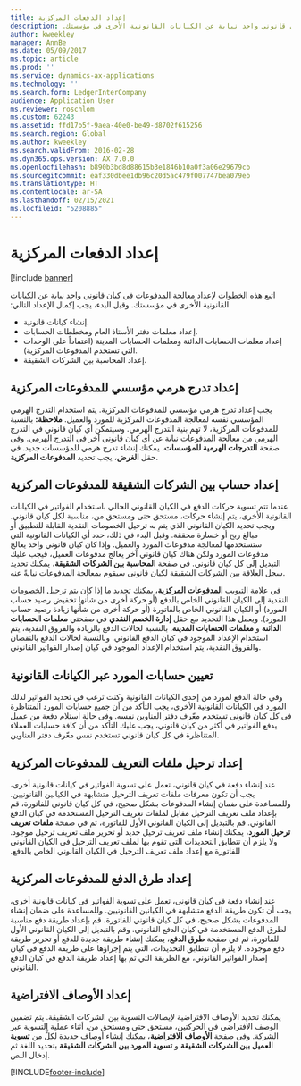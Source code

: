 ```yaml
---
title: إعداد الدفعات المركزية
description: ‏‫اتبع هذه الخطوات لإعداد معالجة المدفوعات في كيان قانوني واحد نيابة عن الكيانات القانونية الأخرى في مؤسستك.
author: kweekley
manager: AnnBe
ms.date: 05/09/2017
ms.topic: article
ms.prod: ''
ms.service: dynamics-ax-applications
ms.technology: ''
ms.search.form: LedgerInterCompany
audience: Application User
ms.reviewer: roschlom
ms.custom: 62243
ms.assetid: ffd17b5f-9aea-40e0-be49-d8702f615256
ms.search.region: Global
ms.author: kweekley
ms.search.validFrom: 2016-02-28
ms.dyn365.ops.version: AX 7.0.0
ms.openlocfilehash: b890b3bd8d88615b3e1846b10a0f3a06e29679cb
ms.sourcegitcommit: eaf330dbee1db96c20d5ac479f007747bea079eb
ms.translationtype: HT
ms.contentlocale: ar-SA
ms.lasthandoff: 02/15/2021
ms.locfileid: "5208885"
---
```

# <a name="set-up-centralized-payments"></a>إعداد الدفعات المركزية

[!include [banner](../includes/banner.md)]

‏‫اتبع هذه الخطوات لإعداد معالجة المدفوعات في كيان قانوني واحد نيابة عن الكيانات القانونية الأخرى في مؤسستك. وقبل البدء، يجب إكمال الإعداد التالي:‬

-   إنشاء كيانات قانونية.
-   إعداد معلمات دفتر الأستاذ العام ومخططات الحسابات.
-   إعداد معلمات الحسابات الدائنة ومعلمات الحسابات المدينة (اعتماداً على الوحدات التي تستخدم المدفوعات المركزية).
-   إعداد المحاسبة بين الشركات الشقيقة.

## <a name="set-up-an-organizational-hierarchy-for-centralized-payments"></a>إعداد تدرج هرمي مؤسسي للمدفوعات المركزية
يجب إعداد تدرج هرمي مؤسسي للمدفوعات المركزية. يتم استخدام التدرج الهرمي المؤسسي نفسه لمعالجة المدفوعات المركزية للمورد والعميل. **ملاحظة:** بالنسبة للمدفوعات المركزية، لا تهم بنية التدرج الهرمي. وسيتمكن أي كيان قانوني في التدرج الهرمي من معالجة المدفوعات نيابة عن أي كيان قانوني آخر في التدرج الهرمي. وفي صفحة **التدرجات الهرمية للمؤسسات**، يمكنك إنشاء تدرج هرمي للمؤسسات جديد. في حقل **الغرض**، يجب تحديد **المدفوعات المركزية‬**. 

## <a name="set-up-an-intercompany-account-for-centralized-payments"></a>إعداد حساب بين الشركات الشقيقة للمدفوعات المركزية
عندما تتم تسوية حركات الدفع في الكيان القانوني الحالي باستخدام الفواتير في الكيانات القانونية الأخرى، يتم إنشاء حركات، مستحق حتى ومستحق من، مناسبة لكل كيان قانوني. ويجب تحديد الكيان القانوني الذي يتم به ترحيل الخصومات النقدية القابلة للتطبيق أو مبالغ ربح أو خسارة محققة. وقبل البدء في ذلك، حدد أي الكيانات القانونية التي ستستخدمها لمعالجة مدفوعات المورد والعميل. وإذا كان كيان قانوني واحد يعالج مدفوعات المورد ولكن هناك كيان قانوني آخر يعالج مدفوعات العميل، فيجب عليك التبديل إلى كل كيان قانوني. في صفحة **المحاسبة بين الشركات الشقيقة**، يمكنك تحديد سجل العلاقة بين الشركات الشقيقة لكيان قانوني سيقوم بمعالجة المدفوعات نيابةً عنه. 

في علامة التبويب ‬‏‫**‬‏‫المدفوعات المركزية‬‏‫**‬‏‫، يمكنك تحديد ما إذا كان يتم ترحيل الخصومات النقدية إلى الكيان القانوني الخاص بالدفع (أو حركة أخرى من شأنها تخفيض رصيد حساب المورد) أو الكيان القانوني الخاص بالفاتورة (أو حركة أخرى من شأنها زيادة رصيد حساب المورد).‬ ويعمل هذا التحديد مع حقل **إدارة الخصم النقدي** في صفحتي **معلمات الحسابات الدائنة** و **معلمات الحسابات المدينة**. بالنسبة لحالات الدفع بالزيادة والفروق النقدية، يتم استخدام الإعداد الموجود في كيان الدفع القانوني. وبالنسبة لحالات الدفع بالنقصان والفروق النقدية، يتم استخدام الإعداد الموجود في كيان إصدار الفواتير القانوني.

## <a name="map-vendor-accounts-across-legal-entities"></a>تعيين حسابات المورد عبر الكيانات القانونية
وفي حالة الدفع لمورد من إحدى الكيانات القانونية وكنت ترغب في تحديد الفواتير لذلك المورد في الكيانات القانونية الأخرى، يجب التأكد من أن جميع حسابات المورد المتناظرة في كل كيان قانوني تستخدم معّرف دفتر العناوين نفسه. وفي حالة استلام دفعة من عميل يدفع الفواتير في أكثر من كيان قانوني، يجب عليك التأكد من أن كافة حسابات العملاء المتناظرة في كل كيان قانوني تستخدم نفس معّرف دفتر العناوين.

## <a name="set-up-posting-profiles-for-centralized-payments"></a>إعداد ترحيل ملفات التعريف للمدفوعات المركزية
عند إنشاء دفعة في كيان قانوني، تعمل على تسوية الفواتير في كيانات قانونية أخرى، يجب أن تكون معرفات ملفات تعريف الترحيل متشابهة في الكيانين القانونيين. وللمساعدة على ضمان إنشاء المدفوعات بشكل صحيح، في كل كيان قانوني للفاتورة، قم بإعداد ملف تعريف الترحيل مقابل لملفات تعريف الترحيل المستخدمة في كيان الدفع القانوني. ‏‫قم بالتبديل إلى الكيان القانوني الأول للفاتورة، ثم في صفحة **‬‏‫ملفات تعريف ترحيل المورد‬‏‫**، يمكنك إنشاء ملف تعريف ترحيل جديد أو تحرير ملف تعريف ترحيل موجود. ولا يلزم أن تتطابق التحديدات التي تقوم بها لملف تعريف الترحيل في الكيان القانوني للفاتورة مع إعداد ملف تعريف الترحيل في الكيان القانوني الخاص بالدفع.‬

## <a name="set-up-methods-of-payment-for-centralized-payments"></a>إعداد طرق الدفع للمدفوعات المركزية
عند إنشاء دفعة في كيان قانوني، تعمل على تسوية الفواتير في كيانات قانونية أخرى، يجب أن تكون طريقة الدفع متشابهة في الكيانين القانونيين. وللمساعدة على ضمان إنشاء المدفوعات بشكل صحيح، في كل كيان قانوني للفاتورة، قم بإعداد طريقة دفع ‬مناسبة لطرق الدفع المستخدمة في كيان الدفع القانوني. وقم بالتبديل إلى الكيان القانوني الأول للفاتورة، ثم في صفحة **طرق الدفع**، يمكنك إنشاء طريقة جديدة للدفع أو تحرير طريقة دفع موجودة. لا يلزم أن تتطابق التحديدات، التي يتم إجراؤها على طريقة الدفع في كيان إصدار الفواتير القانوني، مع الطريقة التي تم بها إعداد طريقة الدفع في كيان الدفع القانوني.

## <a name="set-up-default-descriptions"></a>إعداد الأوصاف الافتراضية
يمكنك تحديد الأوصاف الافتراضية لإيصالات التسوية بين الشركات الشقيقة. يتم تضمين الوصف الافتراضي في الحركتين، مستحق حتى ومستحق من، أثناء عملية التسوية عبر الشركة. وفي صفحة **الأوصاف الافتراضية**، يمكنك إنشاء أوصاف جديدة لكلٍّ من **تسوية العميل بين الشركات الشقيقة** و **تسوية المورد بين الشركات الشقيقة** بتحديد اللغة ثم إدخال النص.





[!INCLUDE[footer-include](../../includes/footer-banner.md)]